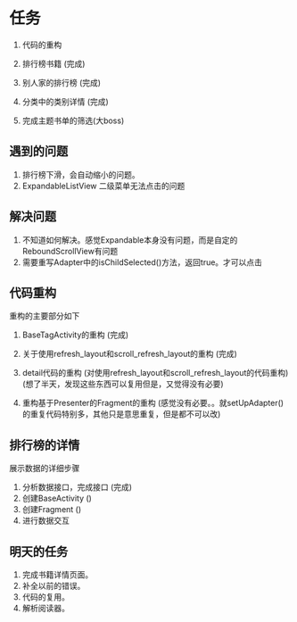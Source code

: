 # 任务

1. 代码的重构
2. 排行榜书籍 (完成)
3. 别人家的排行榜 (完成)
4. 分类中的类别详情 (完成)

5. 完成主题书单的筛选(大boss)

## 遇到的问题

1. 排行榜下滑，会自动缩小的问题。
2. ExpandableListView 二级菜单无法点击的问题

## 解决问题

1. 不知道如何解决。感觉Expandable本身没有问题，而是自定的ReboundScrollView有问题
2. 需要重写Adapter中的isChildSelected()方法，返回true。才可以点击

## 代码重构

重构的主要部分如下
1. BaseTagActivity的重构  (完成)
2. 关于使用refresh_layout和scroll_refresh_layout的重构 (完成)
3. detail代码的重构  (对使用refresh_layout和scroll_refresh_layout的代码重构)
(想了半天，发现这些东西可以复用但是，又觉得没有必要)

4. 重构基于Presenter的Fragment的重构 (感觉没有必要。。就setUpAdapter()的重复代码特别多，其他只是意思重复，但是都不可以改)

## 排行榜的详情

展示数据的详细步骤
1. 分析数据接口，完成接口 (完成)
2. 创建BaseActivity  ()
3. 创建Fragment ()
4. 进行数据交互

## 明天的任务

1. 完成书籍详情页面。
2. 补全以前的错误。
3. 代码的复用。
4. 解析阅读器。